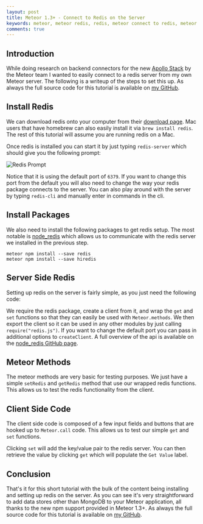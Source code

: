 ```yaml
---
layout: post
title: Meteor 1.3+ - Connect to Redis on the Server
keywords: meteor, meteor redis, redis, meteor connect to redis, meteor redis server, apollo, meteor apollo, meteor apollo redis, meteor 1.3, meteor 1.3 redis, node redis, node redis tutorial, meteor redis tutorial, redis tutorial
comments: true
---
```


## Introduction

While doing research on backend connectors for the new [Apollo Stack](http://www.apollostack.com) by the Meteor team I wanted to easily connect to a redis server from my own Meteor server. The following is a writeup of the steps to set this up. As always the full source code for this tutorial is available on [my GitHub](https://github.com/quackware/meteor-redis-tutorial).

## Install Redis

We can download redis onto your computer from their [download page](http://redis.io/download). Mac users that have homebrew can also easily install it via `brew install redis`. The rest of this tutorial will assume you are running redis on a Mac.

Once redis is installed you can start it by just typing `redis-server` which should give you the following prompt:

![Redis Prompt](http://i.imgur.com/KvxiYaw.png)

Notice that it is using the default port of `6379`. If you want to change this port from the default you will also need to change the way your redis package connects to the server. You can also play around with the server by typing `redis-cli` and manually enter in commands in the cli.


## Install Packages

We also need to install the following packages to get redis setup. The most notable is [node_redis](https://github.com/NodeRedis/node_redis) which allows us to communicate with the redis server we installed in the previous step.

    meteor npm install --save redis
    meteor npm install --save hiredis

## Server Side Redis

Setting up redis on the server is fairly simple, as you just need the following code:

<script src="https://gist.github.com/quackware/2b06110fa475ac6080a3f5f1c69e7789.js"></script>

We require the redis package, create a client from it, and wrap the `get` and `set` functions so that they can easily be used with `Meteor.methods`. We then export the client so it can be used in any other modules by just calling `require("redis.js")`. If you want to change the default port you can pass in additional options to `createClient`. A full overview of the api is available on the [node_redis GitHub page](https://github.com/NodeRedis/node_redis).

## Meteor Methods

The meteor methods are very basic for testing purposes. We just have a simple `setRedis` and `getRedis` method that use our wrapped redis functions. This allows us to test the redis functionality from the client.

<script src="https://gist.github.com/quackware/42058d667822fcd7cf4e5c39ddafcf45.js"></script>

## Client Side Code

The client side code is composed of a few input fields and buttons that are hooked up to `Meteor.call` code. This allows us to test our simple `get` and `set` functions.

<script src="https://gist.github.com/quackware/2b9919c242942ee71af74e6f312e8a41.js"></script>

<script src="https://gist.github.com/quackware/4b3ba350013f346fddd38460a3db8f5f.js"></script>

Clicking `set` will add the key/value pair to the redis server. You can then retrieve the value by clicking `get` which will populate the `Get Value` label.

## Conclusion

That's it for this short tutorial with the bulk of the content being installing and setting up redis on the server. As you can see it's very straightforward to add data stores other than MongoDB to your Meteor application, all thanks to the new npm support provided in Meteor 1.3+. As always the full source code for this tutorial is available on [my GitHub](https://github.com/quackware/meteor-redis-tutorial).

